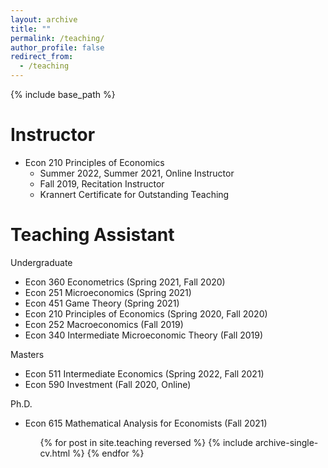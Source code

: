 ```yaml
---
layout: archive
title: ""
permalink: /teaching/
author_profile: false
redirect_from:
  - /teaching
---
```


{% include base_path %}

Instructor
======
* Econ 210 Principles of Economics 
  * Summer 2022, Summer 2021, Online Instructor  
  * Fall 2019, Recitation Instructor
  * Krannert Certificate for Outstanding Teaching

Teaching Assistant
======

Undergraduate
* Econ 360 Econometrics (Spring 2021, Fall 2020)  
* Econ 251 Microeconomics (Spring 2021)  
* Econ 451 Game Theory (Spring 2021)  
* Econ 210 Principles of Economics (Spring 2020, Fall 2020)  
* Econ 252 Macroeconomics (Fall 2019)  
* Econ 340 Intermediate Microeconomic Theory (Fall 2019)  

Masters
* Econ 511 Intermediate Economics (Spring 2022, Fall 2021)  
* Econ 590 Investment (Fall 2020, Online)  

Ph.D.
* Econ 615 Mathematical Analysis for Economists (Fall 2021)  


  <ul>{% for post in site.teaching reversed %}
    {% include archive-single-cv.html %}
  {% endfor %}</ul>
  
